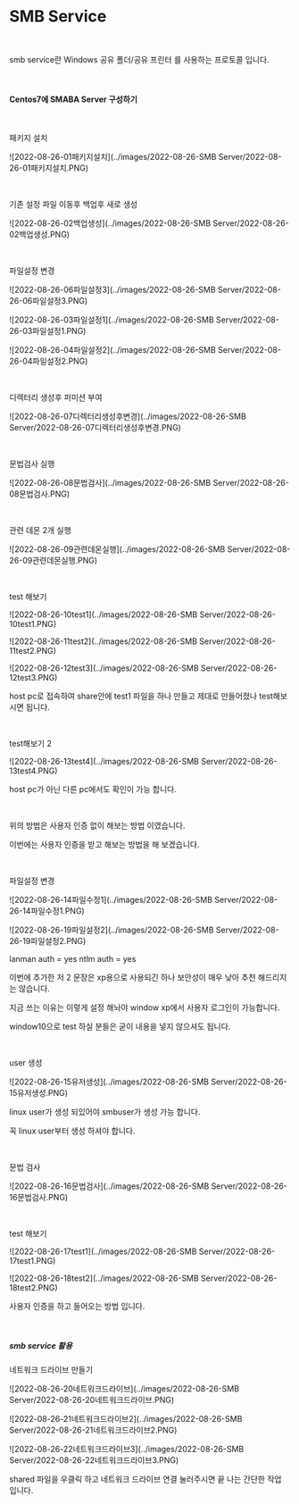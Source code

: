 # SMB Service

<br>

smb service란 Windows 공유 폴더/공유 프린터 를 사용하는 프로토콜 입니다.

<br>

#### Centos7에 SMABA Server  구성하기

<br>

패키지 설치

![2022-08-26-01패키지설치](../images/2022-08-26-SMB Server/2022-08-26-01패키지설치.PNG)

<br>

기존 설정 파일 이동후 백업후 새로 생성

![2022-08-26-02백업생성](../images/2022-08-26-SMB Server/2022-08-26-02백업생성.PNG)

<br>

파일설정 변경

![2022-08-26-06파일설정3](../images/2022-08-26-SMB Server/2022-08-26-06파일설정3.PNG)

![2022-08-26-03파일설정1](../images/2022-08-26-SMB Server/2022-08-26-03파일설정1.PNG)

![2022-08-26-04파일설정2](../images/2022-08-26-SMB Server/2022-08-26-04파일설정2.PNG)

<br>

디렉터리 생성후 퍼미션 부여

![2022-08-26-07디렉터리생성후변경](../images/2022-08-26-SMB Server/2022-08-26-07디렉터리생성후변경.PNG)

<br>

문법검사 실행

![2022-08-26-08문법검사](../images/2022-08-26-SMB Server/2022-08-26-08문법검사.PNG)

<br>

관련 데몬 2개 실행

![2022-08-26-09관련데몬실행](../images/2022-08-26-SMB Server/2022-08-26-09관련데몬실행.PNG)

<br>

test 해보기

![2022-08-26-10test1](../images/2022-08-26-SMB Server/2022-08-26-10test1.PNG)

![2022-08-26-11test2](../images/2022-08-26-SMB Server/2022-08-26-11test2.PNG)

![2022-08-26-12test3](../images/2022-08-26-SMB Server/2022-08-26-12test3.PNG)

host pc로 접속하여 share안에 test1 파일을 하나 만들고 제대로 만들어졌나 test해보시면 됩니다.

<br>

test해보기 2

![2022-08-26-13test4](../images/2022-08-26-SMB Server/2022-08-26-13test4.PNG)

host pc가 아닌 다른 pc에서도 확인이 가능 합니다.

<br>

위의 방법은 사용자 인증 없이 해보는 방법 이였습니다.

이번에는 사용자 인증을 받고 해보는 방법을 해 보겠습니다.

<br>

파일설정 변경

![2022-08-26-14파일수정1](../images/2022-08-26-SMB Server/2022-08-26-14파일수정1.PNG)

![2022-08-26-19파일설정2](../images/2022-08-26-SMB Server/2022-08-26-19파일설정2.PNG)

lanman auth = yes    ntlm auth = yes

이번에 추가한 저 2 문장은 xp용으로 사용되긴 하나 보안성이 매우 낮아 추천 해드리지는 않습니다.

지금 쓰는 이유는 이렇게 설정 해놔야 window xp에서 사용자 로그인이 가능합니다.

window10으로 test 하실 분들은 굳이 내용을 넣지 않으셔도 됩니다.

<br>

user 생성

![2022-08-26-15유저생성](../images/2022-08-26-SMB Server/2022-08-26-15유저생성.PNG)

linux user가 생성 되있어야 smbuser가 생성 가능 합니다.

꼭 linux user부터 생성 하셔야 합니다.

<br>

문법 검사

![2022-08-26-16문법검사](../images/2022-08-26-SMB Server/2022-08-26-16문법검사.PNG)

<br>

test 해보기

![2022-08-26-17test1](../images/2022-08-26-SMB Server/2022-08-26-17test1.PNG)

![2022-08-26-18test2](../images/2022-08-26-SMB Server/2022-08-26-18test2.PNG)

사용자 인증을 하고 들어오는 방법 입니다.

<br>

##### smb service 활용

네트워크 드라이브 만들기

![2022-08-26-20네트워크드라이브](../images/2022-08-26-SMB Server/2022-08-26-20네트워크드라이브.PNG)

![2022-08-26-21네트워크드라이브2](../images/2022-08-26-SMB Server/2022-08-26-21네트워크드라이브2.PNG)

![2022-08-26-22네트워크드라이브3](../images/2022-08-26-SMB Server/2022-08-26-22네트워크드라이브3.PNG)

shared 파일을 우클릭 하고 네트워크 드라이브 연결 눌러주시면 끝 나는 간단한 작업 입니다.

<br>


